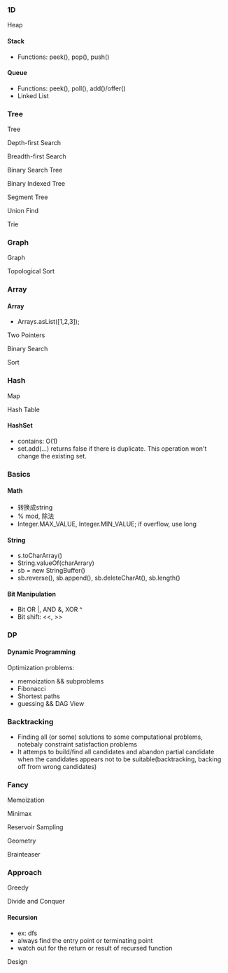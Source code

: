 ### 1D

Heap

#### Stack ####
- Functions: peek(), pop(), push()


#### Queue ####
- Functions: peek(), poll(), add()/offer()
- Linked List



### Tree

Tree

Depth-first Search

Breadth-first Search

Binary Search Tree

Binary Indexed Tree

Segment Tree

Union Find

Trie



### Graph

Graph

Topological Sort





### Array

#### Array ####
- Arrays.asList([1,2,3]);

Two Pointers

Binary Search

Sort



### Hash

Map

Hash Table

#### HashSet ####
- contains: O(1)
- set.add(...) returns false if there is duplicate. This operation won't change the existing set.

### Basics

#### Math ####
- 转换成string
- % mod, 除法
- Integer.MAX_VALUE, Integer.MIN_VALUE; if overflow, use long


#### String ####
- s.toCharArray()
- String.valueOf(charArrary)
- sb = new StringBuffer()
- sb.reverse(), sb.append(), sb.deleteCharAt(), sb.length()

#### Bit Manipulation ####
- Bit OR |, AND &, XOR ^
- Bit shift: <<, >>


### DP

#### Dynamic Programming ####
Optimization problems:
- memoization && subproblems
- Fibonacci
- Shortest paths
- guessing && DAG View




### Backtracking ###
- Finding all (or some) solutions to some computational problems, notebaly constraint satisfaction problems
- It attemps to build/find all candidates and abandon partial candidate when the candidates appears not to be suitable(backtracking, backing off from wrong candidates)



### Fancy

Memoization

Minimax

Reservoir Sampling

Geometry

Brainteaser



### Approach

Greedy

Divide and Conquer

#### Recursion ####
- ex: dfs
- always find the entry point or terminating point
- watch out for the return or result of recursed function

Design

















